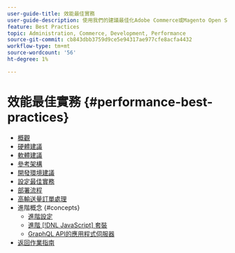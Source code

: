 ```yaml
---
user-guide-title: 效能最佳實務
user-guide-description: 使用我們的建議最佳化Adobe Commerce或Magento Open Source生產部署的效能。
feature: Best Practices
topic: Administration, Commerce, Development, Performance
source-git-commit: cb843dbb3759d9ce5e94317ae977cfe8acfa4432
workflow-type: tm+mt
source-wordcount: '56'
ht-degree: 1%

---
```



# 效能最佳實務 {#performance-best-practices}

- [概觀](overview.md)
- [硬體建議](hardware.md)
- [軟體建議](software.md)
- [參考架構](reference-architecture.md)
- [開發環境建議](development-environment.md)
- [設定最佳實務](configuration.md)
- [部署流程](deployment-flow.md)
- [高輸送量訂單處理](high-throughput-order-processing.md)
- 進階概念 {#concepts}
   - [進階設定](advanced-setup.md)
   - [進階 [!DNL JavaScript] 套裝](advanced-js-bundling.md)
   - [GraphQL API的應用程式伺服器](application-server.md)
- [返回作業指南](https://experienceleague.adobe.com/docs/commerce-operations/operational-guides/home.html)
